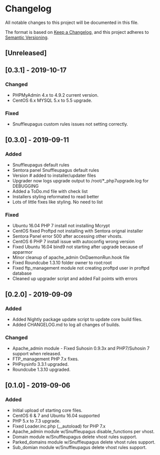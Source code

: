 # Changelog
All notable changes to this project will be documented in this file.

The format is based on [Keep a Changelog](https://keepachangelog.com/en/1.0.0/),
and this project adheres to [Semantic Versioning](https://semver.org/spec/v2.0.0.html).

## [Unreleased]
## [0.3.1] - 2019-10-17
### Changed
- PHPMyAdmin 4.x to 4.9.2 current version.
- CentOS 6.x MYSQL 5.x to 5.5 upgrade.

### Fixed
- Snuffleupagus custom rules issues not setting correctly.

## [0.3.0] - 2019-09-11
### Added
- Snuffleupagus default rules
- Sentora panel Snuffleupagus default rules
- Version # added to installer/updater files
- Upgrader now logs upgrade output to /root/*_php7upgrade.log for DEBUGGING
- Added a ToDo.md file with check list
- Installers styling reformated to read better
- Lots of little fixes like styling. No need to list

### Fixed
- Ubuntu 16.04 PHP 7 install not installing Mcrypt
- CentOS fixed Proftpd not installing with Sentora orignal installer
- Sentora Panel error 500 after accessing other vhosts.
- CentOS 6 PHP 7 install issue with autoconfig wrong version
- Fixed Ubuntu 16.04 bind9 not starting after upgrade because of apparmor
- Minor cleanup of apache_admin OnDaemonRun.hook file 
- Fixed Roundcube 1.3.10 folder owner to root:root
- Fixed ftp_management module not creating proftpd user in proftpd database
- Cleaned up upgrader script and added Fail points with errors

## [0.2.0] - 2019-09-09
### Added
- Added Nightly package update script to update core build files.
- Added CHANGELOG.md to log all changes of builds.

### Changed
- Apache_admin module - Fixed Suhosin 0.9.3x and PHP7/Suhosin 7 support when released.
- FTP_management PHP 7.x fixes.
- PHPsysinfo 3.3.1 upgraded.
- Roundcube 1.3.10 upgraded.

## [0.1.0] - 2019-09-06
### Added
- Initial upload of starting core files.
- CentOS 6 & 7 and Ubuntu 16.04 supported
- PHP 5.x to 7.3 upgrade.
- Fixed Loader.inc.php (__autoload) for PHP 7.x
- Apache_admin module w/Snuffleupagus disable_functions per vhost.
- Domain module w/Snuffleupagus delete vhost rules support.
- Parked_domains module w/Snuffleupagus delete vhost rules support.
- Sub_domian module w/Snuffleupagus delete vhost rules support.

